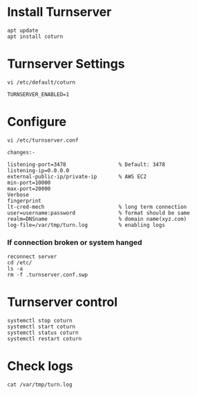 #   Install Turnserver
```
apt update
apt install coturn
```
#  Turnserver Settings
```
vi /etc/default/coturn

TURNSERVER_ENABLED=1
```
# Configure 
```
vi /etc/turnserver.conf

changes:-

listening-port=3478                 % Default: 3478  
listening-ip=0.0.0.0    
external-public-ip/private-ip       % AWS EC2
min-port=10000
max-port=20000
Verbose
fingerprint
lt-cred-mech                        % long term connection
user=username:password              % format should be same
realm=DNSname                       % domain name(xyz.com)
log-file=/var/tmp/turn.log          % enabling logs 
```
### If connection broken or system hanged
```
reconnect server
cd /etc/
ls -a
rm -f .turnserver.conf.swp
```
# Turnserver control
```
systemctl stop coturn 
systemctl start coturn
systemctl status coturn
systemctl restart coturn
```
# Check logs
```
cat /var/tmp/turn.log
```
